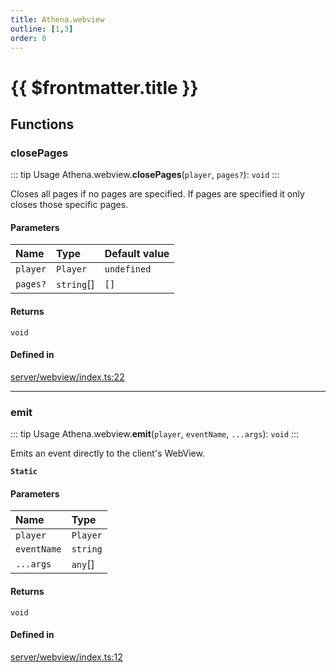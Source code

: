 ```yaml
---
title: Athena.webview
outline: [1,3]
order: 0
---
```


# {{ $frontmatter.title }}


## Functions

### closePages

::: tip Usage
Athena.webview.**closePages**(`player`, `pages?`): `void`
:::

Closes all pages if no pages are specified.
If pages are specified it only closes those specific pages.

#### Parameters

| Name | Type | Default value |
| :------ | :------ | :------ |
| `player` | `Player` | `undefined` |
| `pages?` | `string`[] | `[]` |

#### Returns

`void`

#### Defined in

[server/webview/index.ts:22](https://github.com/Stuyk/altv-athena/blob/2226a0a/src/core/server/webview/index.ts#L22)

___

### emit

::: tip Usage
Athena.webview.**emit**(`player`, `eventName`, `...args`): `void`
:::

Emits an event directly to the client's WebView.

**`Static`**

#### Parameters

| Name | Type |
| :------ | :------ |
| `player` | `Player` |
| `eventName` | `string` |
| `...args` | `any`[] |

#### Returns

`void`

#### Defined in

[server/webview/index.ts:12](https://github.com/Stuyk/altv-athena/blob/2226a0a/src/core/server/webview/index.ts#L12)
